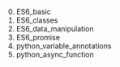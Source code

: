 0. ES6_basic
1. ES6_classes
3. ES6_data_manipulation
4. ES6_promise
5. python_variable_annotations
6. python_async_function